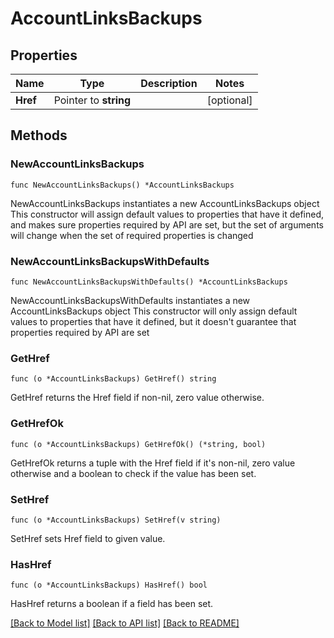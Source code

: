 # AccountLinksBackups

## Properties

Name | Type | Description | Notes
------------ | ------------- | ------------- | -------------
**Href** | Pointer to **string** |  | [optional] 

## Methods

### NewAccountLinksBackups

`func NewAccountLinksBackups() *AccountLinksBackups`

NewAccountLinksBackups instantiates a new AccountLinksBackups object
This constructor will assign default values to properties that have it defined,
and makes sure properties required by API are set, but the set of arguments
will change when the set of required properties is changed

### NewAccountLinksBackupsWithDefaults

`func NewAccountLinksBackupsWithDefaults() *AccountLinksBackups`

NewAccountLinksBackupsWithDefaults instantiates a new AccountLinksBackups object
This constructor will only assign default values to properties that have it defined,
but it doesn't guarantee that properties required by API are set

### GetHref

`func (o *AccountLinksBackups) GetHref() string`

GetHref returns the Href field if non-nil, zero value otherwise.

### GetHrefOk

`func (o *AccountLinksBackups) GetHrefOk() (*string, bool)`

GetHrefOk returns a tuple with the Href field if it's non-nil, zero value otherwise
and a boolean to check if the value has been set.

### SetHref

`func (o *AccountLinksBackups) SetHref(v string)`

SetHref sets Href field to given value.

### HasHref

`func (o *AccountLinksBackups) HasHref() bool`

HasHref returns a boolean if a field has been set.


[[Back to Model list]](../README.md#documentation-for-models) [[Back to API list]](../README.md#documentation-for-api-endpoints) [[Back to README]](../README.md)



